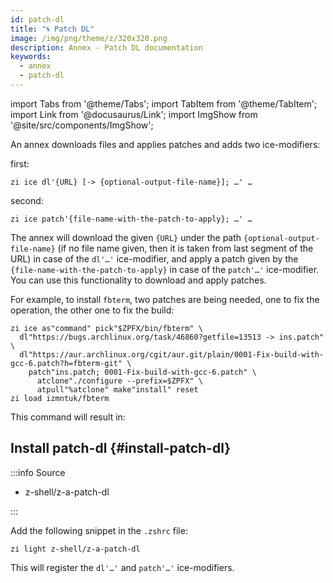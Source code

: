 ```yaml
---
id: patch-dl
title: "🌀 Patch DL"
image: /img/png/theme/z/320x320.png
description: Annex - Patch DL documentation
keywords:
  - annex
  - patch-dl
---
```


<!-- @format -->

import Tabs from '@theme/Tabs'; import TabItem from '@theme/TabItem'; import Link from '@docusaurus/Link'; import ImgShow from '@site/src/components/ImgShow';

An annex downloads files and applies patches and adds two ice-modifiers:

first:

```shell
zi ice dl'{URL} [-> {optional-output-file-name}]; …' …
```

second:

```shell
zi ice patch'{file-name-with-the-patch-to-apply}; …' …
```

The annex will download the given `{URL}` under the path `{optional-output-file-name}` (if no file name given, then it is taken from last segment of the URL) in case of the `dl'…'` ice-modifier, and apply a patch given by the `{file-name-with-the-patch-to-apply}` in case of the `patch'…'` ice-modifier. You can use this functionality to download and apply patches.

For example, to install `fbterm`, two patches are being needed, one to fix the operation, the other one to fix the build:

```shell showLineNumbers
zi ice as"command" pick"$ZPFX/bin/fbterm" \
  dl"https://bugs.archlinux.org/task/46860?getfile=13513 -> ins.patch" \
  dl"https://aur.archlinux.org/cgit/aur.git/plain/0001-Fix-build-with-gcc-6.patch?h=fbterm-git" \
    patch"ins.patch; 0001-Fix-build-with-gcc-6.patch" \
      atclone"./configure --prefix=$ZPFX" \
      atpull"%atclone" make"install" reset
zi load izmntuk/fbterm
```

This command will result in:

<ImgShow img="/img/png/content/annex/patch-dl/fbterm-ex.png" alt="fbterm" />

## Install patch-dl {#install-patch-dl}

:::info Source

- <Link className="github-link" href="https://github.com/z-shell/z-a-patch-dl">z-shell/z-a-patch-dl</Link>

:::

<Tabs>
  <TabItem value="default" label="Default" default>

Add the following snippet in the `.zshrc` file:

```shell
zi light z-shell/z-a-patch-dl
```

</TabItem>
</Tabs>

This will register the `dl'…'` and `patch'…'` ice-modifiers.
